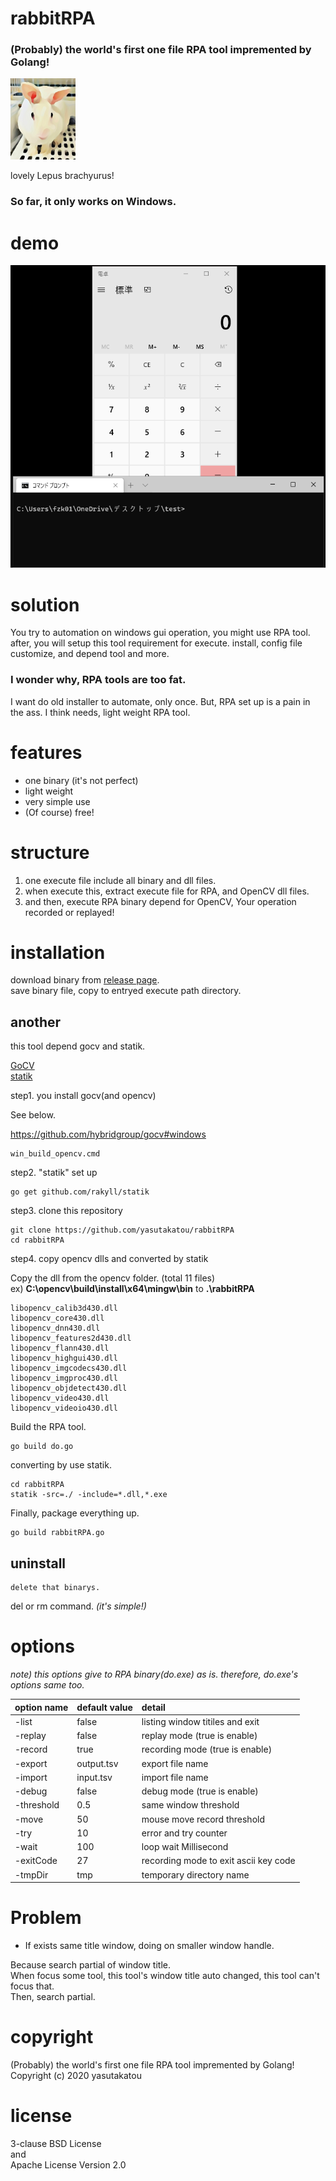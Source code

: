 # rabbitRPA

### (Probably) the world's first one file RPA tool impremented by Golang!

![icon](https://github.com/yasutakatou/rabbitRPA/blob/pics/icon.png)

lovely Lepus brachyurus!<br>

### So far, it only works on Windows.

# demo

![demo](https://github.com/yasutakatou/rabbitRPA/blob/pics/rabbitRPA.gif)

# solution

You try to automation on windows gui operation, you might use RPA tool. 
after, you will setup this tool requirement for execute.
install, config file customize, and depend tool and more.
### I wonder why, RPA tools are too fat.
I want do old installer to automate, only once.
But, RPA set up is a pain in the ass. I think needs, light weight RPA tool.

# features

 - one binary (it's not perfect)
 - light weight
 - very simple use
 - (Of course) free!

# structure

1. one execute file include all binary and dll files.
2. when execute this, extract execute file for RPA, and OpenCV dll files.
3. and then, execute RPA binary depend for OpenCV, Your operation recorded or replayed!

# installation

download binary from [release page](https://github.com/yasutakatou/rabbitRPA/releases).<br>
save binary file, copy to entryed execute path directory.<br>

## another

this tool depend gocv and statik.<br>

[GoCV](https://github.com/hybridgroup/gocv)<br>
[statik](https://github.com/rakyll/statik)

step1. you install gocv(and opencv)

See below.

https://github.com/hybridgroup/gocv#windows

```
win_build_opencv.cmd
```

step2. "statik" set up

```
go get github.com/rakyll/statik
```

step3. clone this repository

```
git clone https://github.com/yasutakatou/rabbitRPA
cd rabbitRPA
```

step4. copy opencv dlls and converted by statik

Copy the dll from the opencv folder. (total 11 files)<br>
ex) **C:\opencv\build\install\x64\mingw\bin** to **.\rabbitRPA**<br>

```
libopencv_calib3d430.dll
libopencv_core430.dll
libopencv_dnn430.dll
libopencv_features2d430.dll
libopencv_flann430.dll
libopencv_highgui430.dll
libopencv_imgcodecs430.dll
libopencv_imgproc430.dll
libopencv_objdetect430.dll
libopencv_video430.dll
libopencv_videoio430.dll
```

Build the RPA tool.

```
go build do.go
```

converting by use statik.

```
cd rabbitRPA
statik -src=./ -include=*.dll,*.exe
```

Finally, package everything up.

```
go build rabbitRPA.go
```

## uninstall

```
delete that binarys.
```

del or rm command. *(it's simple!)*

# options

*note) this options give to RPA binary(do.exe) as is. therefore, do.exe's options same too.*

|option name|default value|detail|
|:---|:---|:---|
-list|false|listing window titiles and exit|
-replay|false|replay mode (true is enable)|
-record|true|recording mode (true is enable)|
-export|output.tsv|export file name|
-import|input.tsv|import file name|
-debug|false|debug mode (true is enable)|
-threshold|0.5|same window threshold|
-move|50|mouse move record threshold|
-try|10|error and try counter|
-wait|100|loop wait Millisecond|
-exitCode|27|recording mode to exit ascii key code|
-tmpDir|tmp|temporary directory name|

# Problem

 - If exists same title window, doing on smaller window handle.

Because search partial of window title.<br>
When focus some tool, this tool's window title auto changed, this tool can't focus that.<br>
Then, search partial.<br>

# copyright

(Probably) the world's first one file RPA tool impremented by Golang!<br>
Copyright (c) 2020 yasutakatou

# license

3-clause BSD License<br>
 and<br>
Apache License Version 2.0<br>
